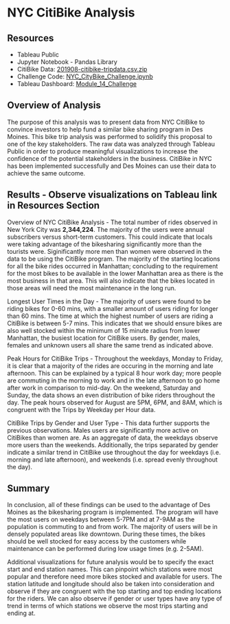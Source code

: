 # NYC CitiBike Analysis 

## Resources 
* Tableau Public 
* Jupyter Notebook - Pandas Library
* CitiBike Data: [201908-citibike-tripdata.csv.zip](https://s3.amazonaws.com/tripdata/index.html)
* Challenge Code: [NYC_CityBike_Challenge.ipynb](NYC_CitiBike_Challenge.ipynb)
* Tableau Dashboard: [Module_14_Challenge](https://public.tableau.com/views/Module_14_Challenge_NYC_CitiBike_Analysis/NYCCitibikeAnalysis?:language=en&:display_count=y&publish=yes&:origin=viz_share_link)

## Overview of Analysis 
The purpose of this analysis was to present data from NYC CitiBike to convince investors to help fund a similar bike sharing program in Des Moines. This bike trip analysis was performed to solidify this proposal to one of the key stakeholders. The raw data was analyzed through Tableau Public in order to produce meaningful visualizations to increase the confidence of the potential stakeholders in the business. CitiBike in NYC has been implemented successfully and Des Moines can use their data to achieve the same outcome. 

## Results - Observe visualizations on Tableau link in Resources Section
Overview of NYC CitiBike Analysis - The total number of rides observed in New York City was **2,344,224**. The majority of the users were annual subscribers versus short-term customers. This could indicate that locals were taking advantage of the bikesharing significantly more than the tourists were. Siginificantly more men than women were observed in the data to be using the CitiBike program. The majority of the starting locations for all the bike rides occurred in Manhattan; concluding to the requirement for the most bikes to be available in the lower Manhattan area as there is the most business in that area. This will also indicate that the bikes located in those areas will need the most maintenance in the long run. 

Longest User Times in the Day - The majority of users were found to be riding bikes for 0-60 mins, with a smaller amount of users riding for longer than 60 mins. The time at which the highest number of users are riding a CitiBike is between 5-7 mins. This indicates that we should ensure bikes are also well stocked within the minimum of 15 minute radius from lower Manhattan, the busiest location for CitiBike users. By gender, males, females and unknown users all share the same trend as indicated above. 

Peak Hours for CitiBike Trips - Throughout the weekdays, Monday to Friday, it is clear that a majority of the rides are occuring in the morning and late afternoon. This can be explained by a typical 8 hour work day; more people are commuting in the morning to work and in the late afternoon to go home after work in comparison to mid-day. On the weekend, Saturday and Sunday, the data shows an even distribution of bike riders throughout the day. The peak hours observed for August are 5PM, 6PM, and 8AM, which is congruent with the Trips by Weekday per Hour data. 

CitiBike Trips by Gender and User Type -  This data further supports the previous observations. Males users are significantly more active on CitiBikes than women are. As an aggregate of data, the weekdays observe more users than the weekends. Additionally, the trips separated by gender indicate a similar trend in CitiBike use throughout the day for weekdays (i.e. morning and late afternoon), and weekends (i.e. spread evenly throughout the day). 

## Summary 
In conclusion, all of these findings can be used to the advantage of Des Moines as the bikesharing program is implemented. The program will have the most users on weekdays between 5-7PM and at 7-9AM as the population is commuting to and from work. The majority of users will be in densely populated areas like downtown. During these times, the bikes should be well stocked for easy access by the customers while maintenance can be performed during low usage times (e.g. 2-5AM). 

Additional visualizations for future analysis would be to specify the exact start and end station names. This can pinpoint which stations were most popular and therefore need more bikes stocked and available for users. The station latitude and longitude should also be taken into consideration and observe if they are congruent with the top starting and top ending locations for the riders. We can also observe if gender or user types have any type of trend in terms of which stations we observe the most trips starting and ending at. 
